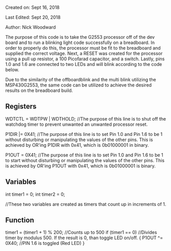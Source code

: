 

Created on: Sept 16, 2018

Last Edited: Sept 20, 2018

Author: Nick Woodward

The purpose of this code is to take the G2553 processor off of the dev board and to run a blinking light code successfully on a breadboard. In order to properly do this, the processor must be fit to the breadboard and supplied the correct voltage. Next, a RESET was created for the processor using a pull up resistor, a 100 Picofarad capacitor, and a switch. Lastly, pins 1.0 and 1.6 are connected to two LEDs and will blink according to the code below. 

Due to the similarity of the offboardblink and the multi blink utilizing the MSP430G2553, the same code can be utilized to achieve the desired results on the breadboard build. 

## Registers

WDTCTL = WDTPW | WDTHOLD; //The purpose of this line is to shut off the watchdog timer to prevent unwanted an unwanted processor reset.

P1DIR |= 0X41;
//The purpose of this line is to set Pin 1.0 and Pin 1.6 to be 1 without disturbing or manipulating the values of the other pins. This is achieved by OR'ing P1DIR with 0x41, which is 0b01000001 in binary.

P1OUT = 0X41; //The purpose of this line is to set Pin 1.0 and Pin 1.6 to be 1 to start without disturbing or manipulating the values of the other pins. This is achieved by OR'ing P1OUT with 0x41, which is 0b01000001 is binary.

## Variables

int timer1 = 0; int timer2 = 0;

//These two variables are created as timers that count up in increments of 1.

## Function

timer1 = (timer1 + 1) % 200; //Counts up to 500 if (timer1 == 0) //Divides timer by modulus 500. If the result is 0, than toggle LED on/off. { P1OUT ^= 0X40; //PIN 1.6 is toggled (Red LED) }


